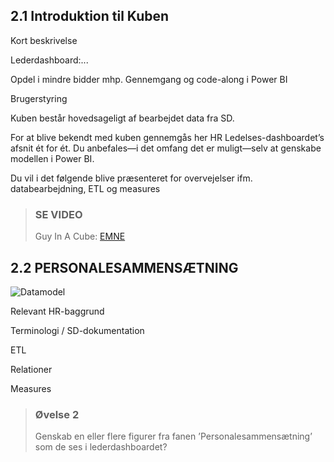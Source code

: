 ## 2.1 Introduktion til Kuben
Kort beskrivelse 

Lederdashboard:... 

Opdel i mindre bidder mhp. Gennemgang og code-along i Power BI

Brugerstyring

Kuben består hovedsageligt af bearbejdet data fra SD. 

For at blive bekendt med kuben gennemgås her HR Ledelses-dashboardet’s afsnit ét for ét. Du anbefales—i det omfang det er muligt—selv at genskabe modellen i Power BI.

Du vil i det følgende blive præsenteret for overvejelser ifm. databearbejdning, ETL og measures

> ### SE VIDEO
> Guy In A Cube: [EMNE](https://www.youtube.com/c/GuyinaCube)



## 2.2 PERSONALESAMMENSÆTNING
![Datamodel](https://archit.dk/img/datamodel_logisk.png)

Relevant HR-baggrund

Terminologi / SD-dokumentation

ETL

Relationer

Measures

> ### Øvelse 2
> Genskab en eller flere figurer fra fanen ’Personalesammensætning’ som de ses i lederdashboardet?
